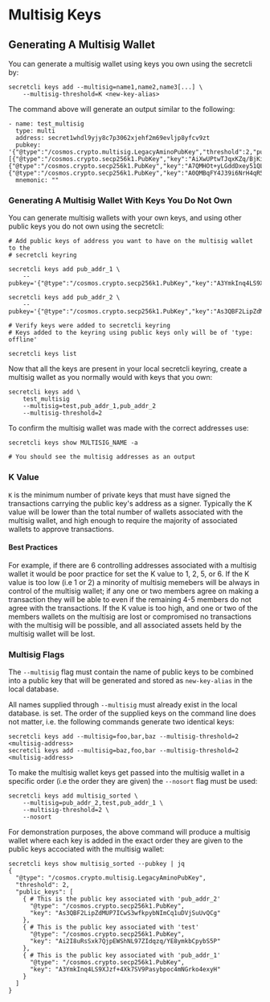 # Multisig Keys

## Generating A Multisig Wallet&#x20;

You can generate a multisig wallet using keys you own using the secretcli by:

```
secretcli keys add --multisig=name1,name2,name3[...] \
    --multisig-threshold=K <new-key-alias>
```

The command above will generate an output similar to the following:&#x20;

```
- name: test_multisig
  type: multi
  address: secret1whdl9yjy8c7p3062xjehf2m69evljp8yfcv9zt
  pubkey: '{"@type":"/cosmos.crypto.multisig.LegacyAminoPubKey","threshold":2,"public_keys":[{"@type":"/cosmos.crypto.secp256k1.PubKey","key":"AiXwUPtwTJqxKZq/BjKi+7EFhqR2Aj9QT94lFzb5Ednp"},{"@type":"/cosmos.crypto.secp256k1.PubKey","key":"A7QMHOt+yLGddDxey51QLofwsTJWfqyzYmNOB9L1Oz1S"},{"@type":"/cosmos.crypto.secp256k1.PubKey","key":"A0QMBqFY4J39i6NrH4qR5uOEnyytpkyeWFg/e0sPd8NJ"}]}'
  mnemonic: ""
```

### Generating A Multisig Wallet With Keys You Do Not Own

You can generate multisig wallets with your own keys, and using other public keys you do not own using the secretcli:&#x20;

```
# Add public keys of address you want to have on the multisig wallet to the 
# secretcli keyring 

secretcli keys add pub_addr_1 \ 
    --pubkey='{"@type":"/cosmos.crypto.secp256k1.PubKey","key":"A3YmkInq4LS9XJzf+4Xk7SV9Pasybpoc4mNGrko4exyH"}'
    
secretcli keys add pub_addr_2 \
    --pubkey='{"@type":"/cosmos.crypto.secp256k1.PubKey","key":"As3QBF2LipZdMUP7ICwS3wfkpybNImCq1uDVjSuUvQCg"}'

# Verify keys were added to secretcli keyring 
# Keys added to the keyring using public keys only will be of 'type: offline'

secretcli keys list
```

Now that all the keys are present in your local secretcli keyring, create a multisig wallet as you normally would with keys that you own:&#x20;

```
secretcli keys add \
    test_multisig
    --multisig=test,pub_addr_1,pub_addr_2 
    --multisig-threshold=2
```

To confirm the multisig wallet was made with the correct addresses use:&#x20;

```
secretcli keys show MULTISIG_NAME -a 

# You should see the multisig addresses as an output 
```

### K Value

`K` is the minimum number of private keys that must have signed the transactions carrying the public key's address as a signer. Typically the K value will be lower than the total number of wallets associated with the multisig wallet, and high enough to require the majority of associated wallets to approve transactions.&#x20;

#### Best Practices

For example, if there are 6 controlling addresses associated with a multisig wallet it would be poor practice for set the K value to 1, 2, 5, or 6. If the K value is too low (i.e 1 or 2) a minority of multisig memebers will be always in control of the multisig wallet; if any one or two members agree on making a transaction they will be able to even if the remaining 4-5 members do not agree with the transactions. If the K value is too high, and one or two of the members wallets on the multisig are lost or compromised no transactions with the multisig will be possible, and all associated assets held by the multisig wallet will be lost.&#x20;

### Multisig Flags

The `--multisig` flag must contain the name of public keys to be combined into a public key that will be generated and stored as `new-key-alias` in the local database.

All names supplied through `--multisig` must already exist in the local database. is set. The order of the supplied keys on the command line does not matter, i.e. the following commands generate two identical keys:

```
secretcli keys add --multisig=foo,bar,baz --multisig-threshold=2 <multisig-address>
secretcli keys add --multisig=baz,foo,bar --multisig-threshold=2 <multisig-address>
```

To make the multisig wallet keys get passed into the multisig wallet in a specific order (i.e the order they are given) the `--nosort` flag must be used:&#x20;

```
secretcli keys add multisig_sorted \
    --multisig=pub_addr_2,test,pub_addr_1 \ 
    --multisig-threshold=2 \ 
    --nosort 
```

For demonstration purposes, the above command will produce a multisig wallet where each key is added in the exact order they are given to the public keys accociated with the multisig wallet:&#x20;

```
secretcli keys show multisig_sorted --pubkey | jq
{
  "@type": "/cosmos.crypto.multisig.LegacyAminoPubKey",
  "threshold": 2,
  "public_keys": [
    { # This is the public key associated with 'pub_addr_2'
      "@type": "/cosmos.crypto.secp256k1.PubKey",
      "key": "As3QBF2LipZdMUP7ICwS3wfkpybNImCq1uDVjSuUvQCg"
    },
    { # This is the public key associated with 'test'
      "@type": "/cosmos.crypto.secp256k1.PubKey",
      "key": "Ai2I8uRsSxk7QjpEWShNL97ZIdqzq/YE8ymkbCpybS5P"
    },
    { # This is the public key associated with 'pub_addr_1'
      "@type": "/cosmos.crypto.secp256k1.PubKey",
      "key": "A3YmkInq4LS9XJzf+4Xk7SV9Pasybpoc4mNGrko4exyH"
    }
  ]
}
```
